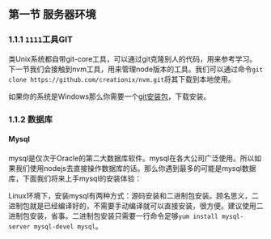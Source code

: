 ## 第一节 服务器环境 

### 1.1.1 `1111`工具GIT

类Unix系统都自带git-core工具，可以通过git克隆别人的代码，用来参考学习。下一节我们会接触到nvm工具，用来管理node版本的工具。我们可以通过命令`git clone https://github.com/creationix/nvm.git`将其下载到本地使用。

如果你的系统是Windows那么你需要一个[git安装包](http://msysgit.github.io/)，下载安装。

### 1.1.2 数据库

#### Mysql

mysql是仅次于Oracle的第二大数据库软件。mysql在各大公司广泛使用。所以如果我们使用nodejs去直接操作数据库的话。那么你遇到最多的可能是mysql数据库，下面我们将来上手mysql的安装体验：

Linux环境下，安装mysql有两种方式：源码安装和二进制包安装。顾名思义，二进制包就是已经编译好的，不需要手动编译就可以直接安装，很方便。建议使用二进制包安装，省事。二进制包安装只需要一行命令足够`yum install mysql-server mysql-devel mysql`。